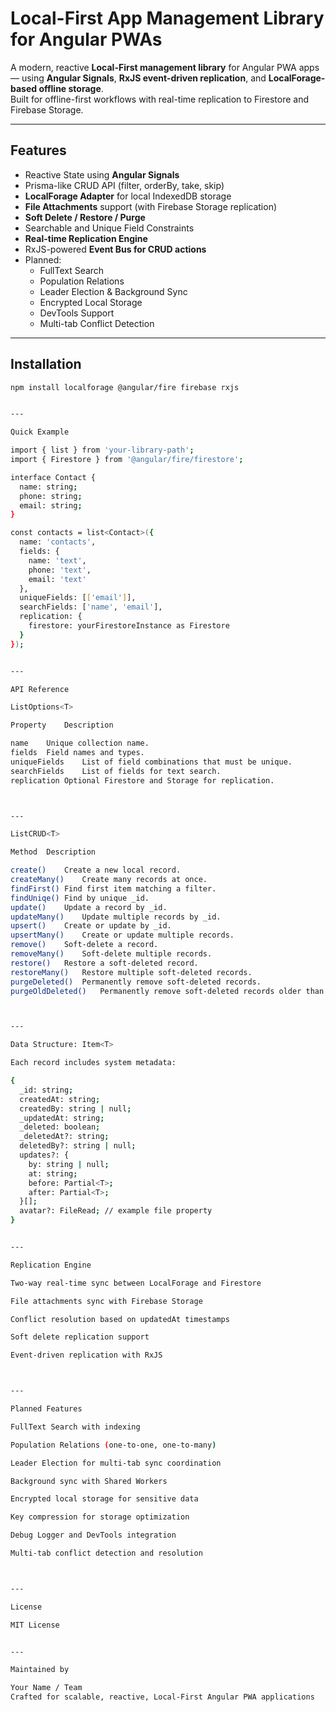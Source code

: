 # Local-First App Management Library for Angular PWAs

A modern, reactive **Local-First management library** for Angular PWA apps — using **Angular Signals**, **RxJS event-driven replication**, and **LocalForage-based offline storage**.  
Built for offline-first workflows with real-time replication to Firestore and Firebase Storage.

---

## Features

- Reactive State using **Angular Signals**
- Prisma-like CRUD API (filter, orderBy, take, skip)
- **LocalForage Adapter** for local IndexedDB storage
- **File Attachments** support (with Firebase Storage replication)
- **Soft Delete / Restore / Purge**
- Searchable and Unique Field Constraints
- **Real-time Replication Engine**
- RxJS-powered **Event Bus for CRUD actions**
- Planned:
  - FullText Search
  - Population Relations
  - Leader Election & Background Sync
  - Encrypted Local Storage
  - DevTools Support
  - Multi-tab Conflict Detection

---

## Installation

```bash
npm install localforage @angular/fire firebase rxjs


---

Quick Example

import { list } from 'your-library-path';
import { Firestore } from '@angular/fire/firestore';

interface Contact {
  name: string;
  phone: string;
  email: string;
}

const contacts = list<Contact>({
  name: 'contacts',
  fields: {
    name: 'text',
    phone: 'text',
    email: 'text'
  },
  uniqueFields: [['email']],
  searchFields: ['name', 'email'],
  replication: {
    firestore: yourFirestoreInstance as Firestore
  }
});


---

API Reference

ListOptions<T>

Property	Description

name	Unique collection name.
fields	Field names and types.
uniqueFields	List of field combinations that must be unique.
searchFields	List of fields for text search.
replication	Optional Firestore and Storage for replication.



---

ListCRUD<T>

Method	Description

create()	Create a new local record.
createMany()	Create many records at once.
findFirst()	Find first item matching a filter.
findUniqe()	Find by unique _id.
update()	Update a record by _id.
updateMany()	Update multiple records by _id.
upsert()	Create or update by _id.
upsertMany()	Create or update multiple records.
remove()	Soft-delete a record.
removeMany()	Soft-delete multiple records.
restore()	Restore a soft-deleted record.
restoreMany()	Restore multiple soft-deleted records.
purgeDeleted()	Permanently remove soft-deleted records.
purgeOldDeleted()	Permanently remove soft-deleted records older than a date.



---

Data Structure: Item<T>

Each record includes system metadata:

{
  _id: string;
  createdAt: string;
  createdBy: string | null;
  _updatedAt: string;
  _deleted: boolean;
  _deletedAt?: string;
  deletedBy?: string | null;
  updates?: {
    by: string | null;
    at: string;
    before: Partial<T>;
    after: Partial<T>;
  }[];
  avatar?: FileRead; // example file property
}


---

Replication Engine

Two-way real-time sync between LocalForage and Firestore

File attachments sync with Firebase Storage

Conflict resolution based on updatedAt timestamps

Soft delete replication support

Event-driven replication with RxJS



---

Planned Features

FullText Search with indexing

Population Relations (one-to-one, one-to-many)

Leader Election for multi-tab sync coordination

Background sync with Shared Workers

Encrypted local storage for sensitive data

Key compression for storage optimization

Debug Logger and DevTools integration

Multi-tab conflict detection and resolution



---

License

MIT License


---

Maintained by

Your Name / Team
Crafted for scalable, reactive, Local-First Angular PWA applications



